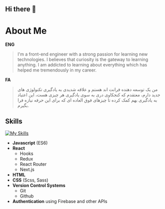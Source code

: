 ## Hi there 👋

# About Me

**ENG**
> I'm a front-end engineer with a strong passion for learning new technologies. I believes that curiosity is the gateway to learning anything. I am addicted to learning about everything which has helped me tremendously in my career.


**FA**
> من یک توسعه دهنده فرانت اند هستم و علاقه شدیدی به یادگیری تکنولوژی های جدید دارم، معتقدم که کنجکاوی دری به سوی یادگیری هر چیزی هست، این اعتیاد به یادگیری بهم کمک کرده تا چیزهای فوق العاده ای که برای این حرفه نیازه فرا بگیرم.

## Skills
[![My Skills](https://skillicons.dev/icons?i=html,css,sass,js,react,redux,git,github,firebase,netlify)](https://skillicons.dev)
- **Javascript** (ES6)
- **React**
  - Hooks
  - Redux
  - React Router
  - Next.js
- **HTML**
- **CSS** (Scss, Sass)
- **Version Control Systems**
  - Git
  - Github
- **Authentication** using Firebase and other APIs

<!--
**Vahidpro/Vahidpro** is a ✨ _special_ ✨ repository because its `README.md` (this file) appears on your GitHub profile.

Here are some ideas to get you started:

- 🔭 I’m currently working on ...
- 👯 I’m looking to collaborate on ...
- 🤔 I’m looking for help with ...
- 💬 Ask me about ...
- 📫 How to reach me: ...
- 😄 Pronouns: ...
- ⚡ Fun fact: ...
-->
